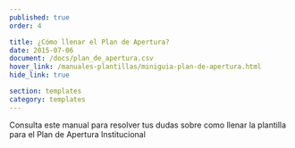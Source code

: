 ```yaml
---
published: true
order: 4

title: ¿Cómo llenar el Plan de Apertura?
date: 2015-07-06
document: /docs/plan_de_apertura.csv
hover_link: /manuales-plantillas/miniguia-plan-de-apertura.html
hide_link: true

section: templates
category: templates
---
```


Consulta este manual para resolver tus dudas sobre como llenar la plantilla para el Plan de Apertura Institucional
